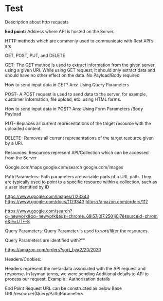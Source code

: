 # Test
Description about http requests

**End point:** Address where API is hosted on the Server.



HTTP methods which are commonly used to communicate with Rest API’s are

GET, POST, PUT, and DELETE

GET- The GET method is used to extract information from the given server using a given URI. While using GET request, it should only extract data and should have no other effect on the data. No Payload/Body required

How to send input data in GET?
Ans: Using Query Parameters


POST- A POST request is used to send data to the server, for example, customer information, file upload, etc. using HTML forms.

How to send input data in POST?
Ans: Using Form Parameters /Body Payload




PUT- Replaces all current representations of the target resource with the uploaded content.

DELETE- Removes all current representations of the target resource given by a URI.



Resources:
Resources represent API/Collection which can be accessed from the Server

Google.com/maps
google.com/search
google.com/images


Path Parameters:
Path parameters are variable parts of a URL path. They are typically used to point to a specific resource within a collection, such as a user identified by ID

https://www.google.com/Images/1123343
https://www.google.com/docs/1123343
https://amazon.com/orders/112

https://www.google.com/search?q=newyork&oq=newyork&aqs=chrome..69i57j0l7.2501j0j7&sourceid=chrome&ie=UTF-8



Query Parameters:
Query Parameter is used to sort/filter the resources.

Query Parameters are identified with?””

https://amazon.com/orders?sort_by=2/20/2020



Headers/Cookies:

Headers represent the meta-data associated with the API request and response. In layman terms, we were sending Additional details to API to process our request.
Example : Authorization details





End Point Request URL can be constructed as below
Base URL/resource/(Query/Path)Parameters

